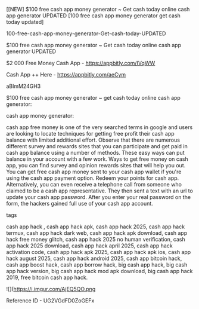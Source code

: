 [[NEW] $100 free cash app money generator ~ Get cash today online cash app generator UPDATED [100 free cash app money generator get cash today updated]

100-free-cash-app-money-generator-Get-cash-today-UPDATED

$100 free cash app money generator ~ Get cash today online cash app generator UPDATED

$2 000 Free Money Cash App -  https://appbitly.com/IVqWW


Cash App ++ Here - https://appbitly.com/aeCym


aBlmM24GH3

$100 free cash app money generator ~ get cash today online cash app generator:

cash app money generator:

cash app free money is one of the very searched terms in google and users are looking to locate techniques for getting free profit their cash app balance with limited additional effort. Observe that there are numerous different survey and rewards sites that you can participate and get paid in cash app balance using a number of methods. These easy ways can put balance in your account with a few work. Ways to get free money on cash app, you can find survey and opinion rewards sites that will help you out. You can get free cash app money sent to your cash app wallet if you're using the cash app payment option. Redeem your points for cash app. Alternatively, you can even receive a telephone call from someone who claimed to be a cash app representative. They then sent a text with an url to update your cash app password. After you enter your real password on the form, the hackers gained full use of your cash app account.

tags

cash app hack , cash app hack apk, cash app hack 2025, cash app hack termux, cash app hack dark web, cash app hack apk download, cash app hack free money glitch, cash app hack 2025 no human verification, cash app hack 2025 download, cash app hack april 2025, cash app hack activation code, cash app hack apk 2025, cash app hack apk ios, cash app hack august 2025, cash app hack android 2025, cash app bitcoin hack, cash app boost hack, cash app borrow hack, big cash app hack, big cash app hack version, big cash app hack mod apk download, big cash app hack 2019, free bitcoin cash app hack.

![](https://i.imgur.com/AjEQ5QO.png

Reference ID - UG2VGdFD0ZoGEFx